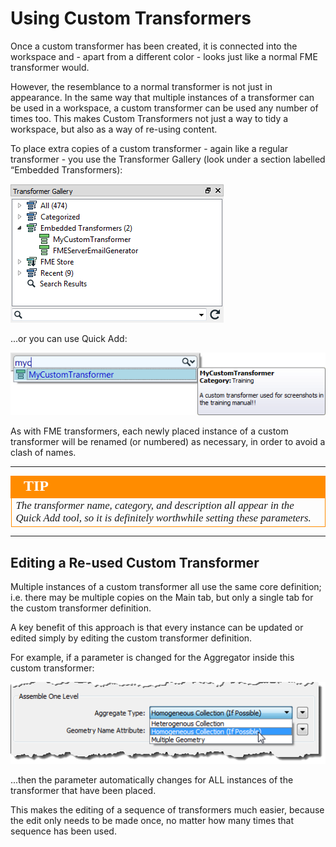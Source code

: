 # Using Custom Transformers #

Once a custom transformer has been created, it is connected into the workspace and - apart from a different color - looks just like a normal FME transformer would.

However, the resemblance to a normal transformer is not just in appearance. In the same way that multiple instances of a transformer can be used in a workspace, a custom transformer can be used any number of times too. This makes Custom Transformers not just a way to tidy a workspace, but also as a way of re-using content.

To place extra copies of a custom transformer - again like a regular transformer - you use the Transformer Gallery (look under a section labelled “Embedded Transformers):

![](./Images/Img3.09.CustomTransformersInGallery.png)

...or you can use Quick Add:

![](./Images/Img3.10.CustomTransformersQuickAdd.png)

As with FME transformers, each newly placed instance of a custom transformer will be renamed (or numbered) as necessary, in order to avoid a clash of names.

---

<!--Tip Section--> 

<table style="border-spacing: 0px">
<tr>
<td style="vertical-align:middle;background-color:darkorange;border: 2px solid darkorange">
<i class="fa fa-info-circle fa-lg fa-pull-left fa-fw" style="color:white;padding-right: 12px;vertical-align:text-top"></i>
<span style="color:white;font-size:x-large;font-weight: bold;font-family:serif">TIP</span>
</td>
</tr>

<tr>
<td style="border: 1px solid darkorange">
<span style="font-family:serif; font-style:italic; font-size:larger">
The transformer name, category, and description all appear in the Quick Add tool, so it is definitely worthwhile setting these parameters.
</span>
</td>
</tr>
</table>

---

## Editing a Re-used Custom Transformer ##

Multiple instances of a custom transformer all use the same core definition; i.e. there may be multiple copies on the Main tab, but only a single tab for the custom transformer definition. 

A key benefit of this approach is that every instance can be updated or edited simply by editing the custom transformer definition.

For example, if a parameter is changed for the Aggregator inside this custom transformer:

![](./Images/Img3.11.ExampleParameterEdit.png)

...then the parameter automatically changes for ALL instances of the transformer that have been placed.

This makes the editing of a sequence of transformers much easier, because the edit only needs to be made once, no matter how many times that sequence has been used.

